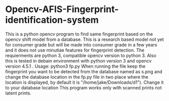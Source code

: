 # Opencv-AFIS-Fingerprint-identification-system
This is a python opencv program to find same fingerprint based on the opencv shift model from a database. This is a research based model not yet for consumer grade but will be made into consumer grade in a few years and it does not use minutiae features for fingerprint detection.
The requierments are python 3, compatible opencv version to python 3. Also this is tested in debain environment with python version 3 and opencv version 4.5.1 .
Usage:
python3 fp.py
When running the file keep the fingerprint you want to be detected from the database named as s.png and change the database location in the fp.py file in two place where the location is displayed, by default it is "/home/jake/Downloads/d1"). Change it to your database location
This program works only with scanned prints not latent prints.
